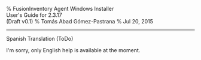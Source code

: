 % FusionInventory Agent Windows Installer\
  User's Guide for 2.3.17\
  (Draft v0.1)
% Tomás Abad Gómez-Pastrana
% Jul 20, 2015

----------

Spanish Translation (ToDo)

I'm sorry, only English help is available at the moment.
